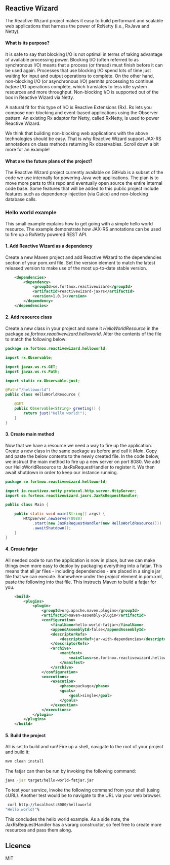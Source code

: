 ## Reactive Wizard
The Reactive Wizard project makes it easy to build performant and scalable web applications that harness the power of RxNetty (i.e., RxJava and Netty).

#### What is its purpose?
It is safe to say that blocking I/O is not optimal in terms of taking advantage of available processing power. Blocking I/O (often referred to as synchronous I/O) means that a process (or thread) must finish before it can be used again. Processes that use blocking I/O spend lots of time just waiting for input and output operations to complete. On the other hand, non-blocking I/O (or asynchronous I/O) permits processing to continue _before_ I/O operations complete, which translates to less idle system resources and more throughput. Non-blocking I/O is supported out of the box in Reactive Wizard via Netty.

A natural fit for this type of I/O is Reactive Extensions (Rx). Rx lets you compose non-blocking and event-based applications using the Observer pattern. An existing Rx adaptor for Netty, called RxNetty, is used to power Reactive Wizard. 

We think that building non-blocking web applications with the above technologies should be easy. That is why Reactive Wizard support JAX-RS annotations on class methods returning Rx observables. Scroll down a bit more for an example!

#### What are the future plans of the project?
The Reactive Wizard project currently available on GitHub is a subset of the code we use internally for powering Java web applications. The plan is to move more parts to this repo and eventually open source the entire internal code base. Some features that will be added to this public project include features such as dependency injection (via Guice) and non-blocking database calls.

### Hello world example
This small example explains how to get going with a simple hello world resource. The example demonstrate how JAX-RS annotations can be used to fire up a RxNetty powered REST API.

#### 1. Add Reactive Wizard as a dependency
Create a new Maven project and add Reactive Wizard to the dependencies section of your pom.xml file. Set the version element to match the latest released version to make use of the most up-to-date stable version.

```xml
    <dependencies>
        <dependency>
            <groupId>se.fortnox.reactivewizard</groupId>
            <artifactId>reactivewizard-jaxrs</artifactId>
            <version>1.0.1</version>
        </dependency>
    </dependencies>
```
#### 2. Add resource class
Create a new class in your project and name it _HelloWorldResource_ in the package _se.fortnox.reactivewizard.helloworld_. Alter the contents of the file to match the following below:

```java
package se.fortnox.reactivewizard.helloworld;

import rx.Observable;

import javax.ws.rs.GET;
import javax.ws.rs.Path;

import static rx.Observable.just;

@Path("/helloworld")
public class HelloWorldResource {

	@GET
	public Observable<String> greeting() {
		return just("Hello world!");
	}
}

```

#### 3. Create main method
Now that we have a resource we need a way to fire up the application. Create a new class in the same package as before and call it _Main_. Copy and paste the below contents to the newly created file. In the code below, we instruct the main method to fire up a new server on port 8080. We add our HelloWorldResource to JaxRsRequestHandler to register it. We then await shutdown in order to keep our instance running.

```java
package se.fortnox.reactivewizard.helloworld;

import io.reactivex.netty.protocol.http.server.HttpServer;
import se.fortnox.reactivewizard.jaxrs.JaxRsRequestHandler;

public class Main {

	public static void main(String[] args) {
		HttpServer.newServer(8080)
			.start(new JaxRsRequestHandler(new HelloWorldResource()))
			.awaitShutdown();
	}
}
```

#### 4. Create fatjar
All needed code to run the application is now in place, but we can make things even more easy to deploy by packaging everything into a fatjar. This means that all jar files - including dependencies - are placed in a single jar file that we can execute. Somewhere under the _project_ element in pom.xml, paste the following into that file. This instructs Maven to build a fatjar for you.

```xml
    <build>
        <plugins>
            <plugin>
                <groupId>org.apache.maven.plugins</groupId>
                <artifactId>maven-assembly-plugin</artifactId>
                <configuration>
                    <finalName>hello-world-fatjar</finalName>
                    <appendAssemblyId>false</appendAssemblyId>
                    <descriptorRefs>
                        <descriptorRef>jar-with-dependencies</descriptorRef>
                    </descriptorRefs>
                    <archive>
                        <manifest>
                            <mainClass>se.fortnox.reactivewizard.helloworld.Main</mainClass>
                        </manifest>
                    </archive>
                </configuration>
                <executions>
                    <execution>
                        <phase>package</phase>
                        <goals>
                            <goal>single</goal>
                        </goals>
                    </execution>
                </executions>
            </plugin>
        </plugins>
    </build>
```
#### 5. Build the project
All is set to build and run! Fire up a shell, navigate to the root of your project and build it:

```bash
mvn clean install
```

The fatjar can then be run by invoking the following command:
```bash
java -jar target/hello-world-fatjar.jar
```
To test your service, invoke the following command from your shell (using cURL). Another test would be to navigate to the URL via your web browser.

```bash
 curl http://localhost:8080/helloworld
"Hello world!"%  
```

This concludes the hello world example. As a side note, the JaxRsRequestHandler has a vararg constructor, so feel free to create more resources and pass them along.

## Licence
MIT